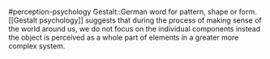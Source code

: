 #perception-psychology 
Gestalt::German word for pattern, shape or form. [[Gestalt psychology]] suggests that during the process of making sense of the world around us, we do not focus on the individual components instead the object is perceived as a whole part of elements in a greater more complex system.
<!--SR:!2024-02-05,3,250-->